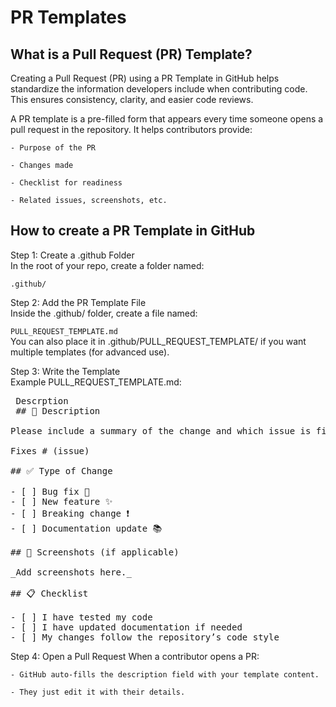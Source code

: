 # PR Templates
## What is a Pull Request (PR) Template?
Creating a Pull Request (PR) using a PR Template in GitHub helps standardize the information developers include when contributing code. This ensures consistency, clarity, and easier code reviews.

A PR template is a pre-filled form that appears every time someone opens a pull request in the repository. It helps contributors provide:

    - Purpose of the PR

    - Changes made

    - Checklist for readiness

    - Related issues, screenshots, etc.

## How to create a PR Template in GitHub
 Step 1: Create a .github Folder <br>
 In the root of your repo, create a folder named:

 `.github/`

 Step 2: Add the PR Template File <br>
 Inside the .github/ folder, create a file named:

 `PULL_REQUEST_TEMPLATE.md` <br>
 You can also place it in .github/PULL_REQUEST_TEMPLATE/ if you want multiple templates (for advanced use).

 Step 3: Write the Template<br>
 Example PULL_REQUEST_TEMPLATE.md:
 <pre> Descrption <br> ## 📝 Description

Please include a summary of the change and which issue is fixed.

Fixes # (issue)

## ✅ Type of Change

- [ ] Bug fix 🐛
- [ ] New feature ✨
- [ ] Breaking change ❗
- [ ] Documentation update 📚

## 📸 Screenshots (if applicable)

_Add screenshots here._

## 📋 Checklist

- [ ] I have tested my code
- [ ] I have updated documentation if needed
- [ ] My changes follow the repository’s code style
</pre>

Step 4: Open a Pull Request
When a contributor opens a PR:

    - GitHub auto-fills the description field with your template content.

    - They just edit it with their details.